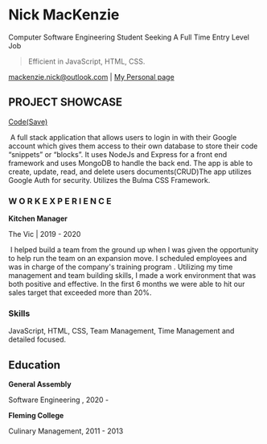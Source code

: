 

# Nick MacKenzie

Computer Software Engineering Student 
Seeking A Full Time Entry Level Job 

> Efficient in JavaScript, HTML, CSS.

<div id="webaddress">
<a href="mackenzie.nick@outlook.com">mackenzie.nick@outlook.com</a>
| <a href="http://nickmackenzie.dev">My Personal page</a>
</div>



## PROJECT SHOWCASE

[Code(Save)](https://code-save.herokuapp.com/)

​	A full stack application that allows users to login in with their Google account which gives them access to their own database to store their code “snippets” or “blocks”. It uses NodeJs and Express for a front end framework and uses MongoDB to handle the back end. The app is able to create, update, read, and delete users documents(CRUD)The app utilizes Google Auth for security. Utilizes the Bulma CSS Framework.

### W O R K  E X P E R I E N C E

**Kitchen Manager**

The Vic  |  2019 - 2020

​	I helped build a team from the ground up when I was given the opportunity to help run the team on an expansion move. I scheduled employees and was in charge of the company's training program . Utilizing my time management and team building skills, I made a work environment that was both positive and effective. In the first 6 months we were able to hit our sales target that exceeded more than 20%.


### Skills

JavaScript, HTML, CSS, Team Management, Time Management and detailed focused.


## Education

**General Assembly**

Software Engineering , 2020 -

**Fleming College**

Culinary Management, 2011 - 2013

